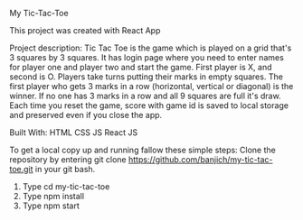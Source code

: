 My Tic-Tac-Toe

This project was created with React App

Project description: Tic Tac Toe is the game which is played on a grid that's 3 squares by 3 squares. It has login page where you need to enter names for player one and player two and start the game. First player is X, and second is O. Players take turns putting their marks in empty squares. The first player who gets 3 marks in a row (horizontal, vertical or diagonal) is the winner. If no one has 3 marks in a row and all 9 squares are full it's draw. Each time you reset the game, score with game id is saved to local storage and preserved even if you close the app.

Built With: HTML CSS JS React JS

To get a local copy up and running fallow these simple steps:
Clone the repository by entering git clone https://github.com/banjich/my-tic-tac-toe.git in your git bash.
1. Type cd my-tic-tac-toe
2. Type npm install
2. Type npm start
